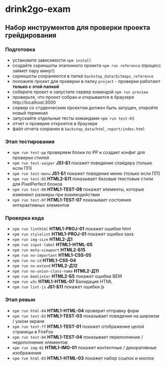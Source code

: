 # drink2go-exam

## Набор инструментов для проверки проекта грейдирования

### Подготовка 
- установите зависимости `npm install`
- создайте скриншоты эталонного проекта `npm run reference` (процесс займет пару минут)
- скриншоты сохраняются в папке `backstop_data/bitmaps_reference`
- положите проект для проверки в папку `project` - проверки работают **только с этой папкой**
- соберите проект и запустите сервер командой `npm run preview`
- проверьте, что проект собран и открывается в браузере http://localhost:3000
- сервер со студенческим проектом должен быть запущен, откройте новый терминал 
- запускайте отдельные тесты командами `npm run test-03`
- отчет о проверке откроется в браузере
- файл отчета сохранен в `backstop_data/html_report/index.html`

### Этап тестирования
- `npm run test-pp` проверяем блоки по PP и создает конфиг для проверки стилей
- `npm run test-swiper` **JS1-Б1** покажет поведение слайдера (только если ПП)
- `npm run test-menu` **JS1-Б1** покажет поведение меню (только если ПП)
- `npm run test-05` **HTML2-Б11** показывает базовые текстовые стили для PixelPerfect блоков
- `npm run test-08` **HTML1-TEST-08** покажет элементы, которые изменяют размеры при взаимодействии
- `npm run test-07` **HTML1-TEST-07** показывает состояния интерактивных элементов

### Проверка кода
- `npm run linthtml` **HTML1-PROJ-01** покажет ошибки html
- `npm run stylelint` **HTML1-PROJ-01** покажет ошибки sass
- `npm run img-size` **HTML2-Д1**
- `npm run input-label` **HTML1-HTML-05**
- `npm run meta-viewport` **HTML2-Б15**
- `npm run no-important` **HTML1-CSS-05**
- `npm run no-id` **HTML1-CSS-04**
- `npm run no-extend` **HTML2-Д12**
- `npm run no-union-class-name` **HTML2-Д11**
- `npm run bemlinter` **HTML2-Б5** покажет ошибки BEM
- `npm run w3c` **HTML1-HTML-07** Валидация HTML
- `npm run lint-js` **JS1-Б11** покажет ошибки js

### Этап ревью
- `npm run html-04` **HTML1-HTML-04** проверит отправку форм
- `npm run test-03` **HTML1-TEST-03** показывает поведение на широком / узком экране
- `npm run test-ff` **HTML1-TEST-01** покажет отображение целой страницы в FireFox
- `npm run test-04` **HTML1-TEST-04** показывает переполнение / недополнение элементов
- `npm run img-01` **HTML1-IMG-01** покажет контентные / декоративные изображения
- `npm run html-03` **HTML1-HTML-03** покажет набор ссылок и кнопок
